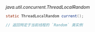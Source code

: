 *java.util.concurrent.ThreadLocalRandom*
```java
static ThreadLocalRandom current();

// 返回特定于当前线程的 `Random` 类实例

```